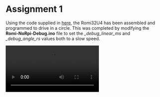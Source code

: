 # Assignment 1

Using the code supplied in [here](https://github.com/venki666/CpE476_demos/tree/master/Arduino/Romi-NoRpi-Debug), the Romi32U4 has been assembled and programmed to drive in a circle. This was completed by modifying the **Romi-NoRpi-Debug.ino** file to set the *_debug_linear_ms* and *_debug_angle_rs* values both to a slow speed.

<video src="circle.mov" >



Next, using the same code from before. modifications were made to the **void loop()** function to make the robot drive in a square. This was implemented by incorporating an *int count* and *bool turnTime* variables. The count variable created is used to arbitrarily count up to 200. When reaching this value, an if statement is executed and turnTime is toggled and radial and linear speeds are changed accordingly. It is interesting to see that the errors are not corrected for in this implementation and are compounded as the program executes.

<video src="square.mov">